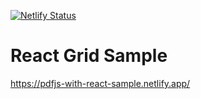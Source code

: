 [![Netlify Status](https://api.netlify.com/api/v1/badges/865456c5-f31f-4cb6-b750-68ee8e9cb281/deploy-status)](https://app.netlify.com/sites/react-grid-sample/deploys)
# React Grid Sample

https://pdfjs-with-react-sample.netlify.app/
